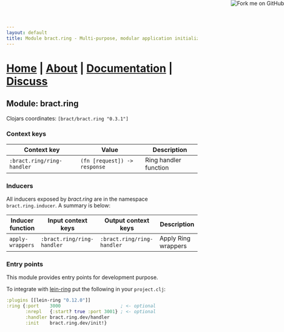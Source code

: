 ```yaml
---
layout: default
title: Module bract.ring - Multi-purpose, modular application initialization framework for Clojure
---
```

# [Home](/) | [About](/about.html) | [Documentation](/documentation.html) | [Discuss](/discuss.html)

## Module: bract.ring

Clojars coordinates: `[bract/bract.ring "0.3.1"]`


### Context keys

| Context key                | Value                        | Description |
|----------------------------|------------------------------|-------------|
| `:bract.ring/ring-handler` | `(fn [request]) -> response` | Ring handler function |


### Inducers

All inducers exposed by _bract.ring_ are in the namespace `bract.ring.inducer`. A summary is below:

| Inducer function  | Input context keys         | Output context keys        | Description |
|-------------------|----------------------------|----------------------------|-------------|
| `apply-wrappers`  | `:bract.ring/ring-handler` | `:bract.ring/ring-handler` | Apply Ring wrappers |


### Entry points

This module provides entry points for development purpose.

To integrate with [lein-ring](https://github.com/weavejester/lein-ring) put the following in your `project.clj`:

```clojure
:plugins [[lein-ring "0.12.0"]]
:ring {:port    3000                      ; <- optional
       :nrepl   {:start? true :port 3001} ; <- optional
       :handler bract.ring.dev/handler
       :init    bract.ring.dev/init!}
```


<a href='https://github.com/bract'><img style='position: absolute; top: 0; right: 0; border: 0;' src='https://camo.githubusercontent.com/652c5b9acfaddf3a9c326fa6bde407b87f7be0f4/68747470733a2f2f73332e616d617a6f6e6177732e636f6d2f6769746875622f726962626f6e732f666f726b6d655f72696768745f6f72616e67655f6666373630302e706e67' alt='Fork me on GitHub' data-canonical-src='https://s3.amazonaws.com/github/ribbons/forkme_right_orange_ff7600.png'></a>
